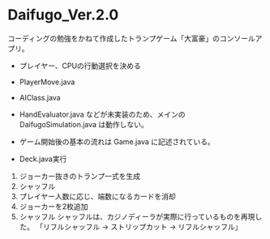 # Daifugo_Ver.2.0
コーディングの勉強をかねて作成したトランプゲーム「大富豪」のコンソールアプリ。

- プレイヤー、CPUの行動選択を決める
 - PlayerMove.java
 - AIClass.java
 - HandEvaluator.java
 などが未実装のため、メインの DaifugoSimulation.java は動作しない。

- ゲーム開始後の基本の流れは Game.java に記述されている。

- Deck.java実行
1. ジョーカー抜きのトランプ一式を生成
2. シャッフル
3. プレイヤー人数に応じ、端数になるカードを消却
4. ジョーカーを2枚追加
5. シャッフル
シャッフルは、カジノディーラが実際に行っているものを再現した。
「リフルシャッフル → ストリップカット → リフルシャッフル」
